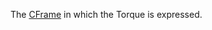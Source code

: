 The [CFrame](https://developer.roblox.com/api-reference/datatype/CFrame "CFrame") in which the Torque is expressed.